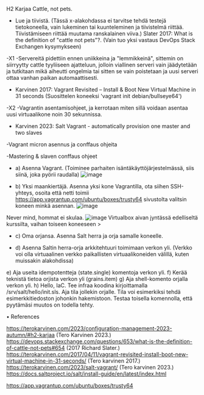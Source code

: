 H2 Karjaa Cattle, not pets.

- Lue ja tiivistä. (Tässä x-alakohdassa ei tarvitse tehdä testejä tietokoneella, vain lukeminen tai kuunteleminen ja tiivistelmä riittää. Tiivistämiseen riittää muutama ranskalainen viiva.) Slater 2017: What is the definition of "cattle not pets"?. (Vain tuo yksi vastaus DevOps Stack Exchangen kysymykseen)

-X1 -Servereitä pidettiin ennen uniikkeina ja "lemmikkeinä", sittemin on siirryytty cattle tyyliiseen ajatteluun, jolloin viallinen serveri vain jäädytetään ja tutkitaan mikä aiheutti ongelmia tai sitten se vain poistetaan ja uusi serveri ottaa vanhan paikan automaattisesti.

- Karvinen 2017: Vagrant Revisited – Install & Boot New Virtual Machine in 31 seconds (Suosittelen koneeksi 'vagrant init debian/bullseye64')

-X2 -Vagrantin asentamisohjeet, ja kerrotaan miten sillä voidaan asentaa uusi virtuaalikone noin 30 sekunnissa.


- Karvinen 2023: Salt Vagrant - automatically provision one master and two slaves

-Vagrant micron asennus ja conffaus ohjeita

-Mastering & slaven conffaus ohjeet


- a) Asenna Vagrant. (Toiminee parhaiten isäntäkäyttöjärjestelmässä, siis siinä, joka pyörii raudalla)
  ![image](https://github.com/CisuX/Palvelinten-hallinta/assets/59264168/1fd3bbfb-b349-4a29-a03d-2656e70884e2)



- b) Yksi maankiertäjä. Asenna yksi kone Vagrantilla, ota siihen SSH-yhteys, osoita että netti toimii
   https://app.vagrantup.com/ubuntu/boxes/trusty64 sivustolta valitsin koneen minkä asennan.
![image](https://github.com/CisuX/Palvelinten-hallinta/assets/59264168/f5f7ac92-2b92-4556-8f57-e33b31f77527)

Never mind, hommat ei skulaa.
![image](https://github.com/CisuX/Palvelinten-hallinta/assets/59264168/bc9a78c8-5973-4976-bcbd-ff76114ec461)
Virtualbox aivan jyntässä edelliseltä kurssilta, vaihan toiseen koneeseen >



- c) Oma orjansa. Asenna Salt herra ja orja samalle koneelle.
  
- d) Asenna Saltin herra-orja arkkitehtuuri toimimaan verkon yli. (Verkko voi olla virtuaalinen verkko paikallisten virtuaalikoneiden välillä, kuten muissakin alakohdissa) 
  
  
e) Aja useita idempotentteja (state.single) komentoja verkon yli. 
f) Kerää teknistä tietoa orjista verkon yli (grains.item) 
g) Aja shell-komento orjalla verkon yli. 
h) Hello, IaC. Tee infraa koodina kirjoittamalla /srv/salt/hello/init.sls. Aja tila jollekin orjalle. Tila voi esimerkiksi tehdä esimerkkitiedoston johonkin hakemistoon. Testaa toisella komennolla, että pyytämäsi muutos on todella tehty.


•	References

https://terokarvinen.com/2023/configuration-management-2023-autumn/#h2-karjaa (Tero Karvinen 2023.)
https://devops.stackexchange.com/questions/653/what-is-the-definition-of-cattle-not-pets#654 (2017 Richard Slater.)
https://terokarvinen.com/2017/04/11/vagrant-revisited-install-boot-new-virtual-machine-in-31-seconds/ (Tero karvinen 2017.)
https://terokarvinen.com/2023/salt-vagrant/ (Tero karvinen 2023.)
https://docs.saltproject.io/salt/install-guide/en/latest/index.html

https://app.vagrantup.com/ubuntu/boxes/trusty64
